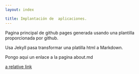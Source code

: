 ```yaml
---
layout: index

title: Implantación de  aplicaciones.
---
```

Pagina principal de github pages generada usando una plantilla proporcionada
por github.

Usa Jekyll pasa transformar una platilla html a Markdown.

Pongo aqui un enlace a la pagina about.md

[a relative link](about.md)
